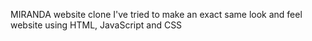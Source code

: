MIRANDA website clone
I've tried to make an exact same look and feel website using HTML, JavaScript and CSS
